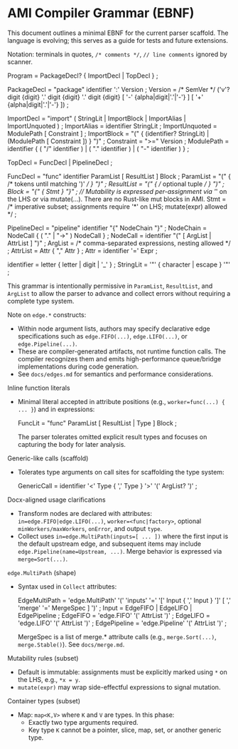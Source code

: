 # AMI Compiler Grammar (EBNF)

This document outlines a minimal EBNF for the current parser scaffold. The language is evolving; this serves as a
guide for tests and future extensions.

Notation: terminals in quotes, `/* comments */`, `// line comments` ignored by scanner.

Program = PackageDecl? { ImportDecl | TopDecl } ;

PackageDecl = "package" identifier ':' Version ;
Version = /* SemVer */ ('v'? digit {digit} '.' digit {digit} '.' digit {digit} [ '-' {alpha|digit|'.'|'-'} ] [ '+' {alpha|digit|'.'|'-'} ]) ;

ImportDecl = "import" ( StringLit | ImportBlock | ImportAlias | ImportUnquoted ) ;
ImportAlias = identifier StringLit ;
ImportUnquoted = ModulePath [ Constraint ] ;
ImportBlock = "(" { (identifier? StringLit) | (ModulePath [ Constraint ]) } ")" ;
Constraint = ">=" Version ;
ModulePath = identifier { ( "/" identifier ) | ( "." identifier ) | ( "-" identifier ) } ;

TopDecl = FuncDecl | PipelineDecl ;

FuncDecl = "func" identifier ParamList [ ResultList ] Block ;
ParamList = "(" { /* tokens until matching ')' */ } ")" ;
ResultList = "(" { /* optional tuple */ } ")" ;
Block = "{" { Stmt } "}" ;
// Mutability is expressed per-assignment via '*' on the LHS or via mutate(...). There are no Rust-like mut blocks in AMI.
Stmt = /* imperative subset; assignments require '*' on LHS; mutate(expr) allowed */ ;

PipelineDecl = "pipeline" identifier "{" NodeChain "}" ;
NodeChain = NodeCall { ( "." | "->" ) NodeCall } ;
NodeCall = identifier "(" [ ArgList | AttrList ] ")" ;
ArgList = /* comma-separated expressions, nesting allowed */ ;
AttrList = Attr { "," Attr } ;
Attr = identifier '=' Expr ;

identifier = letter { letter | digit | '_' } ;
StringLit = '"' { character | escape } '"' ;

This grammar is intentionally permissive in `ParamList`, `ResultList`, and `ArgList` to allow the parser to advance and
collect errors without requiring a complete type system.

Note on `edge.*` constructs:
- Within node argument lists, authors may specify declarative edge specifications such as `edge.FIFO(...)`, `edge.LIFO(...)`, or `edge.Pipeline(...)`.
- These are compiler-generated artifacts, not runtime function calls. The compiler recognizes them and emits high-performance queue/bridge implementations during code generation.
- See `docs/edges.md` for semantics and performance considerations.

Inline function literals
- Minimal literal accepted in attribute positions (e.g., `worker=func(...) { ... }`) and in expressions:

  FuncLit = "func" ParamList [ ResultList | Type ] Block ;

  The parser tolerates omitted explicit result types and focuses on capturing the body for later analysis.

Generic-like calls (scaffold)
- Tolerates type arguments on call sites for scaffolding the type system:

  GenericCall = identifier '<' Type { ',' Type } '>' '(' ArgList? ')' ;

Docx-aligned usage clarifications
- Transform nodes are declared with attributes: `in=edge.FIFO|edge.LIFO(...)`, `worker=<func|factory>`, optional `minWorkers/maxWorkers`, `onError`, and output `type`.
- Collect uses `in=edge.MultiPath(inputs=[ ... ])` where the first input is the default upstream edge, and subsequent items may include `edge.Pipeline(name=Upstream, ...)`. Merge behavior is expressed via `merge=Sort(...)`.

`edge.MultiPath` (shape)
- Syntax used in `Collect` attributes:

  EdgeMultiPath = 'edge.MultiPath' '(' 'inputs' '=' '[' Input { ',' Input } ']' [ ',' 'merge' '=' MergeSpec ] ')' ;
  Input = EdgeFIFO | EdgeLIFO | EdgePipeline ;
  EdgeFIFO = 'edge.FIFO' '(' AttrList ')' ;
  EdgeLIFO = 'edge.LIFO' '(' AttrList ')' ;
  EdgePipeline = 'edge.Pipeline' '(' AttrList ')' ;

  MergeSpec is a list of merge.* attribute calls (e.g., `merge.Sort(...)`, `merge.Stable()`). See `docs/merge.md`.

Mutability rules (subset)
- Default is immutable: assignments must be explicitly marked using `*` on the LHS, e.g., `*x = y`.
- `mutate(expr)` may wrap side-effectful expressions to signal mutation.

Container types (subset)
- Map: `map<K,V>` where `K` and `V` are types. In this phase:
  - Exactly two type arguments required.
  - Key type `K` cannot be a pointer, slice, map, set, or another generic type.
